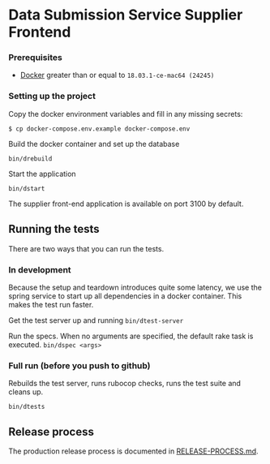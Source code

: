 # Data Submission Service Supplier Frontend

### Prerequisites
 - [Docker](https://docs.docker.com/docker-for-mac) greater than or equal to `18.03.1-ce-mac64 (24245)`

### Setting up the project

Copy the docker environment variables and fill in any missing secrets:

```
$ cp docker-compose.env.example docker-compose.env
```

Build the docker container and set up the database

`bin/drebuild`

Start the application

`bin/dstart`

The supplier front-end application is available on port 3100 by default.

## Running the tests

There are two ways that you can run the tests.

### In development

Because the setup and teardown introduces quite some latency, we use the spring service to
start up all dependencies in a docker container. This makes the test run faster.

Get the test server up and running
`bin/dtest-server`

Run the specs. When no arguments are specified, the default rake task is executed.
`bin/dspec <args>`

### Full run (before you push to github)

Rebuilds the test server, runs rubocop checks, runs the test suite and cleans up.

`bin/dtests`


## Release process

The production release process is documented in [RELEASE-PROCESS.md](RELEASE-PROCESS.md).
